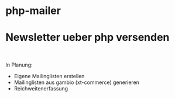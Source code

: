 # php-mailer
<h1>Newsletter ueber php versenden</h1>

<br />

<p>
  In Planung:
  <ul>
    <li>Eigene Mailinglisten erstellen</li>
    <li>Mailinglisten aus gambio (xt-commerce) generieren</li>
    <li>Reichweitenerfassung</li>
 </ul>
 </p>
